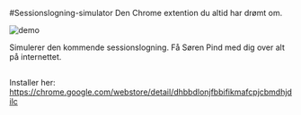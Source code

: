 #Sessionslogning-simulator
Den Chrome extention du altid har drømt om.

![demo](http://imgur.com/eOBrpQU.gif)

Simulerer den kommende sessionslogning. Få Søren Pind med dig over alt på internettet.

##
Installer her: https://chrome.google.com/webstore/detail/dhbbdlonjfbbifikmafcpjcbmdhjdilc
